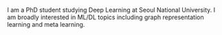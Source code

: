 I am a PhD student studying Deep Learning at Seoul National University. I am broadly interested in ML/DL topics including graph representation learning and meta learning.

